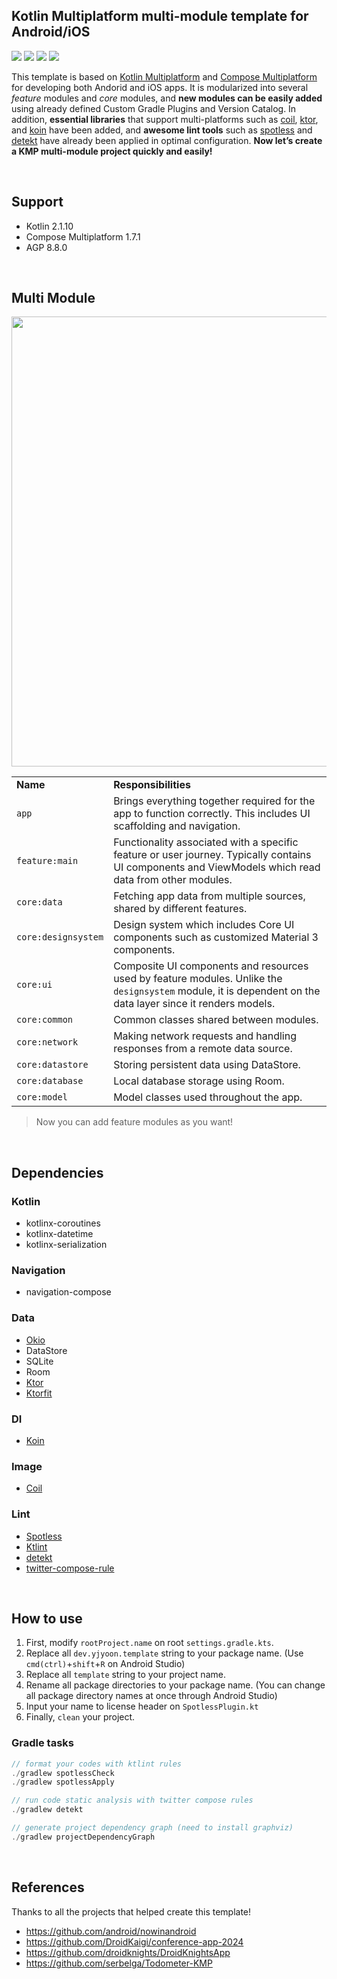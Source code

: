 ## Kotlin Multiplatform multi-module template for Android/iOS

<p>
  <img src="https://img.shields.io/badge/kotlin-multiplatform-A97BFF.svg"/>
  <img src="https://img.shields.io/badge/compose-multiplatform-5675DF.svg"/>
  <img src="https://img.shields.io/badge/platform-android-green.svg"/>
  <img src="https://img.shields.io/badge/platform-iOS-black.svg"/>
</p>

This template is based on [Kotlin Multiplatform](https://kotlinlang.org/docs/multiplatform.html) and [Compose Multiplatform](https://www.jetbrains.com/compose-multiplatform/) for developing both Andorid and iOS apps.
It is modularized into several *feature* modules and *core* modules, and **new modules can be easily added** using already defined Custom Gradle Plugins and Version Catalog.
In addition, **essential libraries** that support multi-platforms such as [coil](https://coil-kt.github.io/coil/), [ktor](https://ktor.io/), and [koin](https://insert-koin.io/) have been added, and **awesome lint tools** such as [spotless](https://github.com/diffplug/spotless) and [detekt](https://detekt.dev/) have already been applied in optimal configuration.
**Now let’s create a KMP multi-module project quickly and easily!**

<br>

## Support
- Kotlin 2.1.10
- Compose Multiplatform 1.7.1
- AGP 8.8.0

<br>

## Multi Module
<p align="center">
<img width="720" src="https://github.com/user-attachments/assets/e01f0ac2-befc-40ba-a30a-5d4cb3c15ebe" />
</p>

<table>
  <tr>
   <td><strong>Name</strong>
   </td>
   <td><strong>Responsibilities</strong>
   </td>
  </tr>
  <tr>
   <td><code>app</code>
   </td>
   <td>Brings everything together required for the app to function correctly. This includes UI scaffolding and navigation. 
   </td>
  </tr>
  <tr>
   <td><code>feature:main</code><br>
   </td>
   <td>Functionality associated with a specific feature or user journey. Typically contains UI components and ViewModels which read data from other modules.<br>
   </td>
  </tr>
  <tr>
   <td><code>core:data</code>
   </td>
   <td>Fetching app data from multiple sources, shared by different features.
   </td>
  </tr>
  <tr>
   <td><code>core:designsystem</code>
   </td>
   <td>Design system which includes Core UI components such as customized Material 3 components. 
   </td>
  </tr>
  <tr>
   <td><code>core:ui</code>
   </td>
   <td>Composite UI components and resources used by feature modules. Unlike the <code>designsystem</code> module, it is dependent on the data layer since it renders models. 
   </td>
  </tr>
  <tr>
   <td><code>core:common</code>
   </td>
   <td>Common classes shared between modules.
   </td>
  </tr>
  <tr>
   <td><code>core:network</code>
   </td>
   <td>Making network requests and handling responses from a remote data source.
   </td>
  </tr>
  <tr>
   <td><code>core:datastore</code>
   </td>
   <td>Storing persistent data using DataStore.
   </td>
  </tr>
  <tr>
   <td><code>core:database</code>
   </td>
   <td>Local database storage using Room.
   </td>
  </tr>
  <tr>
   <td><code>core:model</code>
   </td>
   <td>Model classes used throughout the app.
   </td>
  </tr>
</table>

> Now you can add feature modules as you want!

<br>

## Dependencies

### Kotlin
- kotlinx-coroutines
- kotlinx-datetime
- kotlinx-serialization

### Navigation
- navigation-compose

### Data
- [Okio](https://square.github.io/okio/)
- DataStore
- SQLite
- Room
- [Ktor](https://ktor.io/)
- [Ktorfit](https://foso.github.io/Ktorfit/)

### DI
- [Koin](https://insert-koin.io/)

### Image
- [Coil](https://coil-kt.github.io/coil/)

### Lint
- [Spotless](https://github.com/diffplug/spotless)
- [Ktlint](https://github.com/pinterest/ktlint)
- [detekt](https://detekt.dev/)
- [twitter-compose-rule](https://github.com/twitter/compose-rules)

<br>

## How to use
1. First, modify `rootProject.name` on root `settings.gradle.kts`.
2. Replace all `dev.yjyoon.template` string to your package name. (Use `cmd(ctrl)`+`shift`+`R` on Android Studio)
3. Replace all `template` string to your project name.
4. Rename all package directories to your package name. (You can change all package directory names at once through Android Studio)
5. Input your name to license header on `SpotlessPlugin.kt` 
6. Finally, `clean` your project.

### Gradle tasks
```java
// format your codes with ktlint rules
./gradlew spotlessCheck
./gradlew spotlessApply

// run code static analysis with twitter compose rules
./gradlew detekt

// generate project dependency graph (need to install graphviz)
./gradlew projectDependencyGraph
```

<br>

## References
Thanks to all the projects that helped create this template!
- https://github.com/android/nowinandroid
- https://github.com/DroidKaigi/conference-app-2024
- https://github.com/droidknights/DroidKnightsApp
- https://github.com/serbelga/Todometer-KMP

